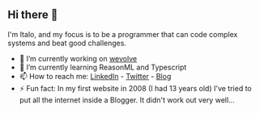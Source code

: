 ## Hi there 👋

I'm Italo, and my focus is to be a programmer that can code complex systems and beat good challenges.

- 🔭 I’m currently working on [wevolve](https://wevolve.dev)
- 🌱 I’m currently learning ReasonML and Typescript
- 📫 How to reach me: [LinkedIn](https://www.linkedin.com/in/iaurg) - [Twitter](https://www.twitter.com/iaurg) - [Blog](https://segredo.dev)
- ⚡ Fun fact: In my first website in 2008 (I had 13 years old) I've tried to put all the internet inside a Blogger. It didn't work out very well...

<!--
**iaurg/iaurg** is a ✨ _special_ ✨ repository because its `README.md` (this file) appears on your GitHub profile.

Here are some ideas to get you started:

- 🔭 I’m currently working on ...
- 🌱 I’m currently learning ...
- 👯 I’m looking to collaborate on ...
- 🤔 I’m looking for help with ...
- 💬 Ask me about ...
- 📫 How to reach me: ...
- 😄 Pronouns: ...
- ⚡ Fun fact: ...
-->
